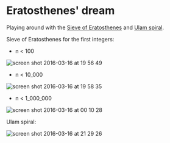 # Eratosthenes' dream

Playing around with the [Sieve of Eratosthenes](https://en.wikipedia.org/wiki/Sieve_of_Eratosthenes) and [Ulam spiral](https://en.wikipedia.org/wiki/Ulam_spiral).

Sieve of Eratosthenes for the first integers:

- n < 100

![screen shot 2016-03-16 at 19 56 49](https://cloud.githubusercontent.com/assets/1086288/13826886/a817549e-ebb1-11e5-83ab-29bceea43820.png)

- n < 10_000

![screen shot 2016-03-16 at 19 58 35](https://cloud.githubusercontent.com/assets/1086288/13826889/a996299e-ebb1-11e5-93a2-293f2fdc857d.png)

- n < 1_000_000

![screen shot 2016-03-16 at 00 10 28](https://cloud.githubusercontent.com/assets/1086288/13798209/d21b84aa-eb0b-11e5-9685-ea86a60e8dc3.png)


Ulam spiral:

![screen shot 2016-03-16 at 21 29 26](https://cloud.githubusercontent.com/assets/1086288/13829732/6c6d68d4-ebc0-11e5-9ba0-ec1df2a0ad87.png)
